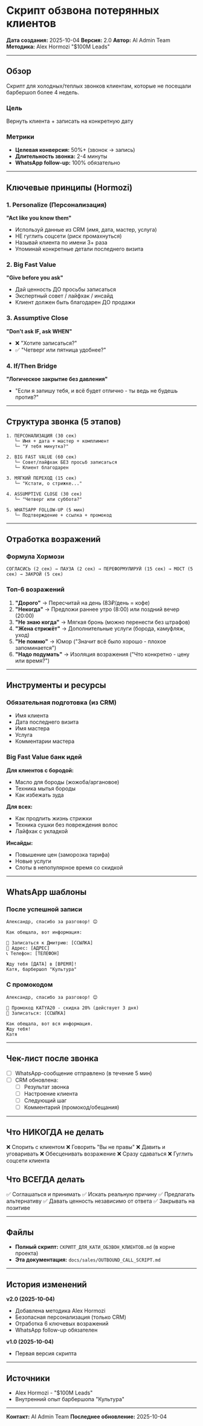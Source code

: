 # Скрипт обзвона потерянных клиентов

**Дата создания:** 2025-10-04
**Версия:** 2.0
**Автор:** AI Admin Team
**Методика:** Alex Hormozi "$100M Leads"

---

## Обзор

Скрипт для холодных/теплых звонков клиентам, которые не посещали барбершоп более 4 недель.

### Цель
Вернуть клиента + записать на конкретную дату

### Метрики
- **Целевая конверсия:** 50%+ (звонок → запись)
- **Длительность звонка:** 2-4 минуты
- **WhatsApp follow-up:** 100% обязательно

---

## Ключевые принципы (Hormozi)

### 1. Personalize (Персонализация)
**"Act like you know them"**

- Используй данные из CRM (имя, дата, мастер, услуга)
- НЕ гуглить соцсети (риск промахнуться)
- Называй клиента по имени 3+ раза
- Упоминай конкретные детали последнего визита

### 2. Big Fast Value
**"Give before you ask"**

- Дай ценность ДО просьбы записаться
- Экспертный совет / лайфхак / инсайд
- Клиент должен быть благодарен ДО продажи

### 3. Assumptive Close
**"Don't ask IF, ask WHEN"**

- ❌ "Хотите записаться?"
- ✅ "Четверг или пятница удобнее?"

### 4. If/Then Bridge
**"Логическое закрытие без давления"**

- "Если я запишу тебя, и всё будет отлично - ты ведь не будешь против?"

---

## Структура звонка (5 этапов)

```
1. ПЕРСОНАЛИЗАЦИЯ (30 сек)
   └─ Имя + дата + мастер + комплимент
   └─ "У тебя минутка?"

2. BIG FAST VALUE (60 сек)
   └─ Совет/лайфхак БЕЗ просьб записаться
   └─ Клиент благодарен

3. МЯГКИЙ ПЕРЕХОД (15 сек)
   └─ "Кстати, о стрижке..."

4. ASSUMPTIVE CLOSE (30 сек)
   └─ "Четверг или суббота?"

5. WHATSAPP FOLLOW-UP (5 мин)
   └─ Подтверждение + ссылка + промокод
```

---

## Отработка возражений

### Формула Хормози

```
СОГЛАСИСЬ (2 сек) → ПАУЗА (2 сек) → ПЕРЕФОРМУЛИРУЙ (15 сек) → МОСТ (5 сек) → ЗАКРОЙ (5 сек)
```

### Топ-6 возражений

1. **"Дорого"** → Пересчитай на день (83₽/день = кофе)
2. **"Некогда"** → Предложи раннее утро (8:00) или поздний вечер (20:00)
3. **"Не знаю когда"** → Мягкая бронь (можно перенести без штрафов)
4. **"Жена стрижёт"** → Дополнительные услуги (борода, камуфляж, уход)
5. **"Не помню"** → Юмор ("Значит всё было хорошо - плохое запоминается")
6. **"Надо подумать"** → Изоляция возражения ("Что конкретно - цену или время?")

---

## Инструменты и ресурсы

### Обязательная подготовка (из CRM)
- Имя клиента
- Дата последнего визита
- Имя мастера
- Услуга
- Комментарии мастера

### Big Fast Value банк идей

**Для клиентов с бородой:**
- Масло для бороды (жожоба/аргановое)
- Техника мытья бороды
- Как избежать зуда

**Для всех:**
- Как продлить жизнь стрижки
- Техника сушки без повреждения волос
- Лайфхак с укладкой

**Инсайды:**
- Повышение цен (заморозка тарифа)
- Новые услуги
- Слоты в непопулярное время со скидкой

---

## WhatsApp шаблоны

### После успешной записи
```
Александр, спасибо за разговор! 😊

Как обещала, вот информация:

🔗 Записаться к Дмитрию: [ССЫЛКА]
📍 Адрес: [АДРЕС]
📞 Телефон: [ТЕЛЕФОН]

Жду тебя [ДАТА] в [ВРЕМЯ]!
Катя, барбершоп "Культура"
```

### С промокодом
```
Александр, спасибо за разговор! 😊

🎁 Промокод KATYA20 - скидка 20% (действует 3 дня)
🔗 Записаться: [ССЫЛКА]

Как обещала, вот вся информация.
Жду тебя!
Катя
```

---

## Чек-лист после звонка

- [ ] WhatsApp-сообщение отправлено (в течение 5 мин)
- [ ] CRM обновлена:
  - [ ] Результат звонка
  - [ ] Настроение клиента
  - [ ] Следующий шаг
  - [ ] Комментарий (промокод/обещания)

---

## Что НИКОГДА не делать

❌ Спорить с клиентом
❌ Говорить "Вы не правы"
❌ Давить и уговаривать
❌ Обесценивать возражение
❌ Сразу сдаваться
❌ Гуглить соцсети клиента

## Что ВСЕГДА делать

✅ Соглашаться и принимать
✅ Искать реальную причину
✅ Предлагать альтернативу
✅ Давать ценность независимо от ответа
✅ Закрывать на позитиве

---

## Файлы

- **Полный скрипт:** `СКРИПТ_ДЛЯ_КАТИ_ОБЗВОН_КЛИЕНТОВ.md` (в корне проекта)
- **Эта документация:** `docs/sales/OUTBOUND_CALL_SCRIPT.md`

---

## История изменений

**v2.0 (2025-10-04)**
- Добавлена методика Alex Hormozi
- Безопасная персонализация (только CRM)
- Отработка 6 ключевых возражений
- WhatsApp follow-up обязателен

**v1.0 (2025-10-04)**
- Первая версия скрипта

---

## Источники

- Alex Hormozi - "$100M Leads"
- Внутренний опыт барбершопа "Культура"

---

**Контакт:** AI Admin Team
**Последнее обновление:** 2025-10-04